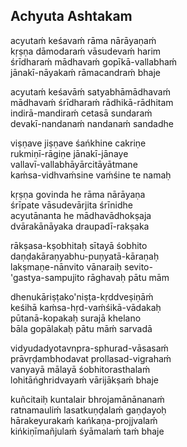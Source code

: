 ## Achyuta Ashtakam


acyutaḿ keśavaḿ rāma nārāyaṇaḿ  
kṛṣṇa dāmodaraḿ vāsudevaḿ harim  
śrīdharaḿ mādhavaḿ gopīkā-vallabhaḿ  
jānakī-nāyakaḿ rāmacandraḿ bhaje

acyutaḿ keśavāḿ satyabhāmādhavaḿ  
mādhavaḿ śrīdharaḿ rādhikā-rādhitam  
indirā-mandiraḿ cetasā sundaraḿ  
devakī-nandanaḿ nandanaḿ sandadhe

viṣṇave jiṣṇave śańkhine cakriṇe  
rukmiṇī-rāgiṇe jānakī-jānaye  
vallavī-vallabhāyārcitāyātmane  
kaḿsa-vidhvaḿsine vaḿśine te namaḥ

kṛṣṇa govinda he rāma nārāyaṇa  
śrīpate vāsudevārjita śrīnidhe  
acyutānanta he mādhavādhokṣaja  
dvārakānāyaka draupadī-rakṣaka

rākṣasa-kṣobhitaḥ sītayā śobhito  
daṇḍakāraṇyabhu-puṇyatā-kāraṇaḥ  
lakṣmaṇe-nānvito vānaraiḥ sevito-  
'gastya-sampujito rāghavaḥ pātu mām

dhenukāriṣṭako'niṣṭa-kṛddveṣiṇāḿ  
keśihā kaḿsa-hṛd-vaḿśikā-vādakaḥ  
pūtanā-kopakaḥ surajā khelano  
bāla gopālakaḥ pātu māḿ sarvadā

vidyudadyotavnpra-sphurad-vāsasaḿ  
prāvṛḍambhodavat prollasad-vigrahaḿ  
vanyayā mālayā śobhitorasthalaḿ  
lohitāńghridvayaḿ vārijākṣaḿ bhaje

kuñcitaiḥ kuntalair bhrojamānānanaḿ  
ratnamauliḿ lasatkuṇḍalaḿ gaṇḍayoḥ  
hārakeyurakaḿ kańkaṇa-projjvalaḿ  
kińkiṇīmañjulaḿ śyāmalaḿ taḿ bhaje


